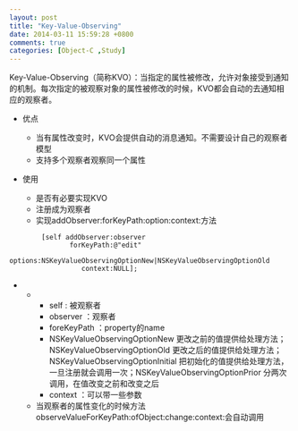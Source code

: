 ```yaml
---
layout: post
title: "Key-Value-Observing"
date: 2014-03-11 15:59:28 +0800
comments: true
categories: [Object-C ,Study]
---
```

Key-Value-Observing（简称KVO）：当指定的属性被修改，允许对象接受到通知的机制。每次指定的被观察对象的属性被修改的时候，KVO都会自动的去通知相应的观察者。

- 优点
	- 当有属性改变时，KVO会提供自动的消息通知。不需要设计自己的观察者模型
	- 支持多个观察者观察同一个属性
	
- 使用
	- 是否有必要实现KVO
	- 注册成为观察者
	- 实现addObserver:forKeyPath:option:context:方法
	
```objc
		[self addObserver:observer
               forKeyPath:@"edit"
                  options:NSKeyValueObservingOptionNew|NSKeyValueObservingOptionOld
                  context:NULL];     
``` 


-               
	- 
		- self : 被观察者
		- observer ：观察者             
		- foreKeyPath ：property的name
		- NSKeyValueObservingOptionNew 更改之前的值提供给处理方法；NSKeyValueObservingOptionOld 更改之后的值提供给处理方法；NSKeyValueObservingOptionInitial 把初始化的值提供给处理方法，一旦注册就会调用一次；NSKeyValueObservingOptionPrior 分两次调用，在值改变之前和改变之后
		- context ：可以带一些参数
	- 当观察者的属性变化的时候方法observeValueForKeyPath:ofObject:change:context:会自动调用